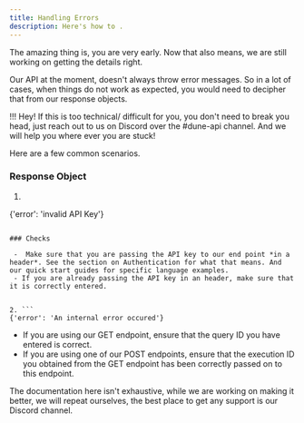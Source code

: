 ```yaml
---
title: Handling Errors
description: Here's how to .
---
```


The amazing thing is, you are very early.
Now that also means, we are still working on getting the details right.

Our API at the moment, doesn't always throw error messages. So in a lot of cases, when things do not work as expected, you would need to decipher that from our response objects.

!!! Hey!
    If this is too technical/ difficult for you, you don't need to break you head, just reach out to us on Discord over the #dune-api channel. And we will help you where ever you are stuck!

Here are a few common scenarios. 

 ### Response Object

1.  ```
 {'error': 'invalid API Key'}
 ```

 ### Checks
 
  -  Make sure that you are passing the API key to our end point *in a header*. See the section on Authentication for what that means. And our quick start guides for specific language examples.
  - If you are already passing the API key in an header, make sure that it is correctly entered.


2. ```
 {'error': 'An internal error occured'}
```

  - If you are using our GET endpoint, ensure that the query ID you have entered is correct.
  - If you are using one of our POST endpoints, ensure that the execution ID you obtained from the GET endpoint has been correctly passed on to this endpoint.


The documentation here isn't exhaustive, while we are working on making it better, we will repeat ourselves, the best place to get any support is our Discord channel.
